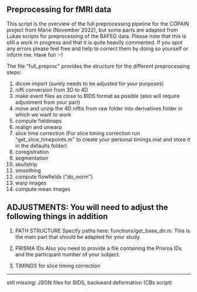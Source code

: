 ## Preprocessing for fMRI data 

This script is the overview of the full preprocessing pipeline for the COPAIN project from Marie (November 2022), 
but some parts are adapted from Lukas scripts for preprocessing of the BAFEG data. 
Please note that this is still a work in progress and that it is quite heavily commented.
If you spot any errors please feel free and help to correct them by doing so yourself or inform me.
Have fun :-) 

The file "full_preproc" provides the structure for the different preprocessing steps:

01. dicom import (surely needs to be adjusted for your purposes)
02. nifti conversion from 3D to 4D
03. make event files as close to BIDS format as posible (also will require adjustment from your part)
04. move and unzip the 4D niftis from raw folder into derivatives folder in which we want to work
05. compute fieldmaps
06. realign and unwarp
07. slice time correction (For slice timing correction run "get_slice_timepoints.m" to create your
    personal timings.mat and store it in the defaults folder)
08. coregistration
09. segmentation
10. skullstrip
11. smoothing
12. compute flowfields ("do_norm")
13. warp images
14. compute mean images


ADJUSTMENTS: You will need to adjust the following things in addition
-------------------------------------------------------------------------
1. PATH STRUCTURE 
Specify paths here: functions/get_base_dir.m. This is the main part that
should be adapted for your study. 

2. PRISMA IDs
Also you need to provide a file
containing the Prisma IDs and the participant number of your subject.

3. TIMINGS for slice timing correction
-------------------------------------------------------------------------

still missing: JSON files for BIDS, backward deformation (CBs script)
